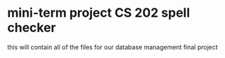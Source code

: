 # mini-term project CS 202 spell checker
this will contain all of the files for our database management final project 
